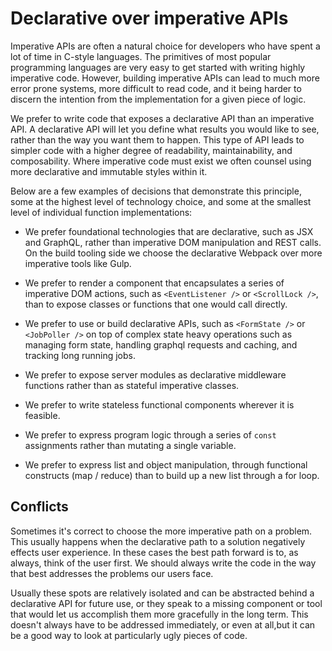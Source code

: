 # Declarative over imperative APIs

Imperative APIs are often a natural choice for developers who have spent a lot of time in C-style languages. The primitives of most popular programming languages are very easy to get started with writing highly imperative code. However, building imperative APIs can lead to much more error prone systems, more difficult to read code, and it being harder to discern the intention from the implementation for a given piece of logic.

We prefer to write code that exposes a declarative API than an imperative API. A declarative API will let you define what results you would like to see, rather than the way you want them to happen. This type of API leads to simpler code with a higher degree of readability, maintainability, and composability. Where imperative code must exist we often counsel using more declarative and immutable styles within it.

Below are a few examples of decisions that demonstrate this principle, some at the highest level of technology choice, and some at the smallest level of individual function implementations:

* We prefer foundational technologies that are declarative, such as JSX and GraphQL, rather than imperative DOM manipulation and REST calls. On the build tooling side we choose the declarative Webpack over more imperative tools like Gulp.

* We prefer to render a component that encapsulates a series of imperative DOM actions, such as `<EventListener />` or `<ScrollLock />`, than to expose classes or functions that one would call directly.

* We prefer to use or build declarative APIs, such as `<FormState />` or `<JobPoller />` on top of complex state heavy operations such as managing form state, handling graphql requests and caching, and tracking long running jobs.

* We prefer to expose server modules as declarative middleware functions rather than as stateful imperative classes.

* We prefer to write stateless functional components wherever it is feasible.

* We prefer to express program logic through a series of `const` assignments rather than mutating a single variable.

* We prefer to express list and object manipulation, through functional constructs (map / reduce) than to build up a new list through a for loop.

## Conflicts

Sometimes it's correct to choose the more imperative path on a problem. This usually happens when the declarative path to a solution negatively effects user experience. In these cases the best path forward is to, as always, think of the user first. We should always write the code in the way that best addresses the problems our users face.

 Usually these spots are relatively isolated and can be abstracted behind a declarative API for future use, or they speak to a missing component or tool that would let us accomplish them more gracefully in the long term. This doesn't always have to be addressed immediately, or even at all,but it can be a good way to look at particularly ugly pieces of code.
